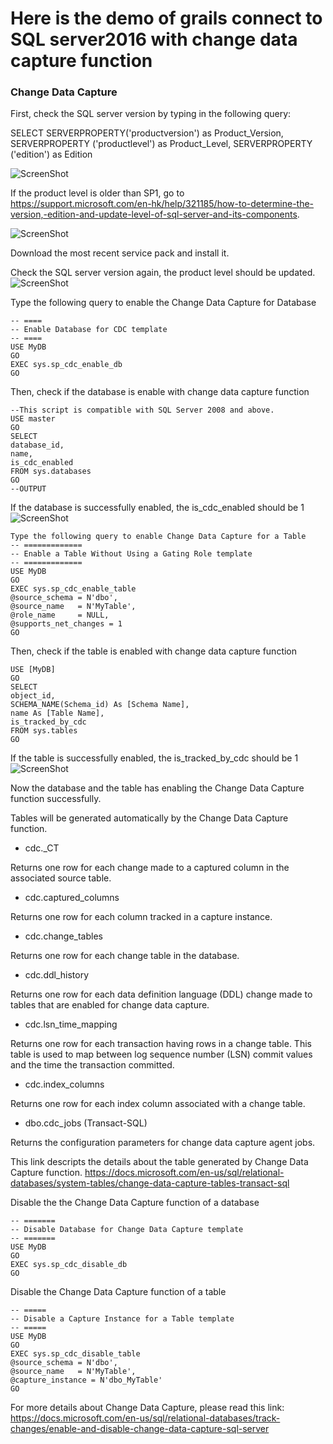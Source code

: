 # Here is the demo of grails connect to SQL server2016 with change data capture function

### Change Data Capture

First, check the SQL server version by typing in the following query:

SELECT	SERVERPROPERTY('productversion') as Product_Version, 
SERVERPROPERTY ('productlevel') as Product_Level, 
SERVERPROPERTY ('edition') as Edition

![ScreenShot](http://i.imgur.com/kNkit4X.jpg)


If the product level is older than SP1, go to https://support.microsoft.com/en-hk/help/321185/how-to-determine-the-version,-edition-and-update-level-of-sql-server-and-its-components.

![ScreenShot](http://i.imgur.com/peUCxFu.jpg) 

Download the most recent service pack and install it.

Check the SQL server version again, the product level should be updated.
![ScreenShot](http://i.imgur.com/4KNGiGQ.jpg)

Type the following query to enable the Change Data Capture for Database
```
-- ====  
-- Enable Database for CDC template   
-- ====  
USE MyDB  
GO  
EXEC sys.sp_cdc_enable_db  
GO  
```

Then, check if the database is enable with change data capture function
```
--This script is compatible with SQL Server 2008 and above.
USE master
GO
SELECT
database_id,
name,
is_cdc_enabled
FROM sys.databases
GO
--OUTPUT
```

If the database is successfully enabled, the is_cdc_enabled should be 1
![ScreenShot](http://i.imgur.com/TKdJCck.jpg)

```
Type the following query to enable Change Data Capture for a Table
-- =============  
-- Enable a Table Without Using a Gating Role template 
-- =============  
USE MyDB  
GO  
EXEC sys.sp_cdc_enable_table  
@source_schema = N'dbo',  
@source_name   = N'MyTable',  
@role_name     = NULL,  
@supports_net_changes = 1  
GO
```

Then, check if the table is enabled with change data capture function
```
USE [MyDB]
GO
SELECT
object_id,
SCHEMA_NAME(Schema_id) As [Schema Name],
name As [Table Name],
is_tracked_by_cdc
FROM sys.tables
GO
```

If the table is successfully enabled, the is_tracked_by_cdc should be 1
![ScreenShot](http://i.imgur.com/NGxiKvu.jpg)

Now the database and the table has enabling the Change Data Capture function successfully.

Tables will be generated automatically by the Change Data Capture function.

* cdc._CT

Returns one row for each change made to a captured column in the associated source table. 

* cdc.captured_columns

Returns one row for each column tracked in a capture instance. 

* cdc.change_tables

Returns one row for each change table in the database. 

* cdc.ddl_history

Returns one row for each data definition language (DDL) change made to tables that are enabled for change data capture. 

* cdc.lsn_time_mapping

Returns one row for each transaction having rows in a change table. This table is used to map between log sequence number (LSN) commit values and the time the transaction committed. 

* cdc.index_columns

Returns one row for each index column associated with a change table. 

* dbo.cdc_jobs (Transact-SQL)

Returns the configuration parameters for change data capture agent jobs. 

This link descripts the details about the table generated by Change Data Capture function.
https://docs.microsoft.com/en-us/sql/relational-databases/system-tables/change-data-capture-tables-transact-sql


Disable the the Change Data Capture function of a database
```
-- =======  
-- Disable Database for Change Data Capture template   
-- =======  
USE MyDB  
GO  
EXEC sys.sp_cdc_disable_db  
GO 
```

Disable the Change Data Capture function of a table
```
-- =====  
-- Disable a Capture Instance for a Table template   
-- =====  
USE MyDB  
GO  
EXEC sys.sp_cdc_disable_table  
@source_schema = N'dbo',  
@source_name   = N'MyTable',  
@capture_instance = N'dbo_MyTable'  
GO  
```

For more details about Change Data Capture, please read this link:
https://docs.microsoft.com/en-us/sql/relational-databases/track-changes/enable-and-disable-change-data-capture-sql-server